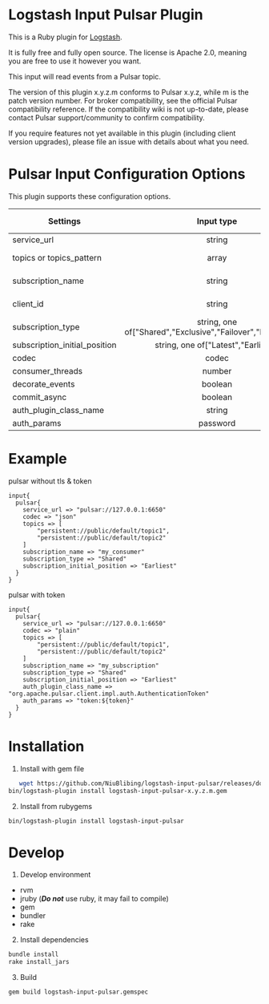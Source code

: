 # Logstash Input Pulsar Plugin

This is a Ruby plugin for [Logstash](https://github.com/elastic/logstash).

It is fully free and fully open source. The license is Apache 2.0, meaning you are free to use it however you want.

This input will read events from a Pulsar topic.

The version of this plugin x.y.z.m conforms to Pulsar x.y.z, while m is the patch version number. For broker compatibility, see the official Pulsar compatibility reference. If the compatibility wiki is not up-to-date, please contact Pulsar support/community to confirm compatibility.

If you require features not yet available in this plugin (including client version upgrades), please file an issue with details about what you need.

# Pulsar Input Configuration Options

This plugin supports these configuration options.

| Settings                      |                          Input type                          |     Default value | Required |
| ----------------------------- | :----------------------------------------------------------: | ----------------: | -------: |
| service_url                   |                            string                            |                 - |      Yes |
| topics or topics_pattern      |                            array                             |       ["topic-1"] |       No |
| subscription_name             |                            string                            |  "logstash-group" |       No |
| client_id                     |                            string                            | "logstash-client" |       No |
| subscription_type             | string, one of["Shared","Exclusive","Failover","Key_shared"] |          "Shared" |       No |
| subscription_initial_position |             string, one of["Latest","Earliest"]              |        "Earliest" |       No |
| codec                         |                            codec                             |           "plain" |       No |
| consumer_threads              |                            number                            |                 1 |       No |
| decorate_events               |                           boolean                            |             false |       No |
| commit_async                  |                           boolean                            |             false |       No |
| auth_plugin_class_name        |                            string                            |                 - |       No |
| auth_params                   |                           password                           |                 - |       No |

# Example

pulsar without tls & token

```
input{
  pulsar{
    service_url => "pulsar://127.0.0.1:6650"
    codec => "json"
    topics => [
        "persistent://public/default/topic1",
        "persistent://public/default/topic2"
    ]
    subscription_name => "my_consumer"
    subscription_type => "Shared"
    subscription_initial_position => "Earliest"
  }
}
```

pulsar with token

```
input{
  pulsar{
    service_url => "pulsar://127.0.0.1:6650"
    codec => "plain"
    topics => [
        "persistent://public/default/topic1",
        "persistent://public/default/topic2"
    ]
    subscription_name => "my_subscription"
    subscription_type => "Shared"
    subscription_initial_position => "Earliest"
    auth_plugin_class_name => "org.apache.pulsar.client.impl.auth.AuthenticationToken"
    auth_params => "token:${token}"
  }
}
```

# Installation

1. Install with gem file
```sh
   wget https://github.com/NiuBlibing/logstash-input-pulsar/releases/download/vx.y.z.m/logstash-input-pulsar-x.y.z.m.gem
bin/logstash-plugin install logstash-input-pulsar-x.y.z.m.gem
```

2. Install from rubygems

```
bin/logstash-plugin install logstash-input-pulsar
```

# Develop

1. Develop environment

- rvm
- jruby (**_Do not_** use ruby, it may fail to compile)
- gem
- bundler
- rake

2. Install dependencies

```sh
bundle install
rake install_jars
```

3. Build

```sh
gem build logstash-input-pulsar.gemspec
```
